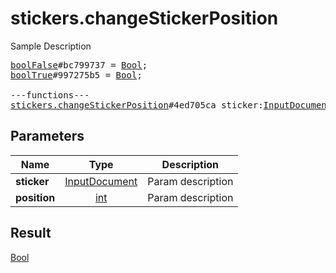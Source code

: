 # stickers.changeStickerPosition

Sample Description

<pre>
<a href="../constructor/boolFalse.md">boolFalse</a>#bc799737 = <a href="../type/Bool.md">Bool</a>;
<a href="../constructor/boolTrue.md">boolTrue</a>#997275b5 = <a href="../type/Bool.md">Bool</a>;

---functions---
<a href="../method/stickers.changeStickerPosition.md">stickers.changeStickerPosition</a>#4ed705ca sticker:<a href="../type/InputDocument.md">InputDocument</a> position:<a href="../type/int.md">int</a> = <a href="../type/Bool.md">Bool</a>;
</pre>
## Parameters

| Name | Type | Description |
|------|:----:|-------------|
| **sticker** | <a href="../type/InputDocument.md">InputDocument</a> | Param description |
| **position** | <a href="../type/int.md">int</a> | Param description |

## Result

<a href="../type/Bool.md">Bool</a>

